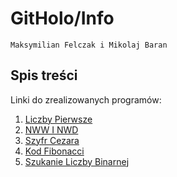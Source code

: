 # GitHolo/Info

`Maksymilian Felczak i Mikolaj Baran`

## Spis treści

Linki do zrealizowanych programów:

1. [Liczby Pierwsze](https://github.com/GitHolo/Info/tree/main/LiczbyPierwsze)
2. [NWW I NWD](https://github.com/GitHolo/Info/tree/main/NWWiNWD)
3. [Szyfr Cezara](https://github.com/GitHolo/Info/tree/main/SzyfrCezara)
4. [Kod Fibonacci](https://github.com/GitHolo/Info/tree/main/Fibonacii)
5. [Szukanie Liczby Binarnej](https://github.com/GitHolo/Info/tree/main/BinarySearch)